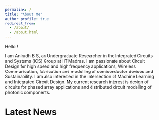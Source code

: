 ```yaml
---
permalink: /
title: "About Me"
author_profile: true
redirect_from: 
  - /about/
  - /about.html
---
```



Hello !

I am Anirudh B S, an Undergraduate Researcher in the Integrated Circuits and Systems (iCS) Group at IIT Madras. I am passionate about Circuit Design for high speed and high frequency applications, Wireless Communication, fabrication and modelling of semiconductor devices and Sustainability. I am also interested in the intersection of Machine Learning and Integrated Circuit Design. My current research interest is design of circuits for phased array applications and distributed circuit modelling of photonic components.  

# Latest News


